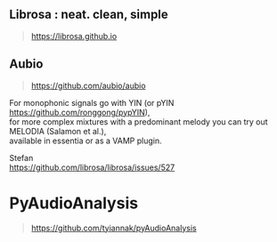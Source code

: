 

## Librosa : neat. clean, simple
 > https://librosa.github.io <br/>
 


## Aubio
> https://github.com/aubio/aubio <br/>

For monophonic signals go with YIN (or pYIN https://github.com/ronggong/pypYIN),  <br/>
for more complex mixtures with a predominant melody you can try out MELODIA (Salamon et al.), <br/>
available in essentia or as a VAMP plugin. <br/>

Stefan <br/>
https://github.com/librosa/librosa/issues/527 <br/>

# PyAudioAnalysis
> https://github.com/tyiannak/pyAudioAnalysis <br/>
